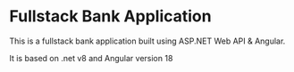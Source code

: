 # Fullstack Bank Application

This is a fullstack bank application built using ASP.NET Web API & Angular.

It is based on .net v8 and Angular version 18






